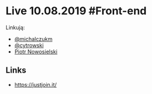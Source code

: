 # Live 10.08.2019 #Front-end

Linkują:

- [@michalczukm](https://twitter.com/michalczukm)
- [@cytrowski](https://twitter.com/cytrowski)
- [Piotr Nowosielski](https://www.linkedin.com/in/piotrnowosielski)

## Links

- https://justjoin.it/
